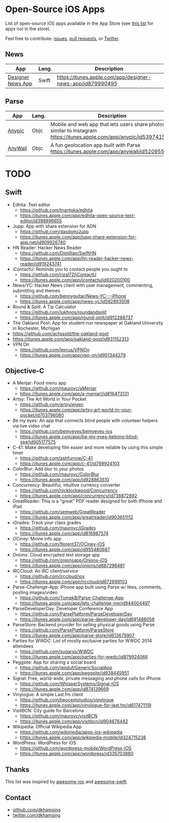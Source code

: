 # Open-Source iOS Apps

List of open-source iOS apps available in the App Store (see [this list](non-app-store-ios-apps.md) for apps not in the store).

Feel free to contribute: [issues](https://github.com/dkhamsing/open-source-ios-apps/issues), [pull requests](https://github.com/dkhamsing/open-source-ios-apps/pulls), or [Twitter](https://twitter.com/dkhamsing).

## News
App | Lang. | Description 
--- | ----- | -----------  
[Designer News App](https://github.com/MengTo/DesignerNewsApp) | Swift | https://itunes.apple.com/app/designer-news-app/id879990495

## Parse
App | Lang. | Description 
--- | ----- | -----------  
[Anypic](https://github.com/ParsePlatform/Anypic) | Objc | Mobile and web app that lets users share photos similar to Instagram https://itunes.apple.com/app/anypic/id539741538
[AnyWall](https://github.com/ParsePlatform/AnyWall) | Objc | A fun geolocation app built with Parse https://itunes.apple.com/app/anywall/id520955490


# TODO

## Swift
- Edhita: Text editor
  - https://github.com/tnantoka/edhita
  - https://itunes.apple.com/app/edhita-open-source-text-editor/id398896655
- Jupp: App with share extension for ADN
  - https://github.com/dasdom/Jupp
  - https://itunes.apple.com/app/jupp-share-extension-for-app.net/id909926740
- HN Reader: Hacker News Reader
  - https://github.com/Dimillian/SwiftHN
  - https://itunes.apple.com/app/hn-reader-hacker-news-reader/id919243741
- iContactU: Reminds you to contact people you ought to
  - https://github.com/rizal72/iContactU
  - https://itunes.apple.com/app/icontactu/id920200100
- News/YC: Hacker News client with user management, commenting, submitting and themes
  - https://github.com/bennyguitar/News-YC---iPhone
  - https://itunes.apple.com/app/news-yc/id592893508
- Round & Split: A Tip Calculator
  - https://github.com/lukhnos/roundandsplit
  - https://itunes.apple.com/app/round-split/id912288737 
-  The Oakland Post: App for student-run newspaper at Oakland University in Rochester, Michigan
  - https://github.com/aclissold/the-oakland-post 
  - https://itunes.apple.com/app/oakland-post/id931152313
- VPN On
  - https://github.com/lexrus/VPNOn
  - https://itunes.apple.com/app/vpn-on/id951344279

## Objective-C
- A Menjar: Food menu app
  - https://github.com/maurovc/aMenjar
  - https://itunes.apple.com/app/a-menjar!/id816473131
- Artsy: The Art World in Your Pocket
  - https://github.com/artsy/eigen
  - https://itunes.apple.com/app/artsy-art-world-in-your-pocket/id703796080
- Be my eyes: An app that connects blind people with volunteer helpers via live video chat
  - https://github.com/bemyeyes/bemyeyes-ios
  - https://itunes.apple.com/app/be-my-eyes-helping-blind-see/id905177575   
- C-41: Make developing film easier and more reliable by using this simple timer
  - https://github.com/ashfurrow/C-41
  - https://itunes.apple.com/app/c-41/id789924103
- ColorBlur: Add blur to your photos
  - https://github.com/maurovc/ColorBlur
  - https://itunes.apple.com/app/id928863510
- Concurrency: Beautiful, intuitive currency converter
  - https://github.com/nicklockwood/Concurrency
  - https://itunes.apple.com/app/concurrency/id738872892
- GreatReader: This is a "great" PDF reader designed for both iPhone and iPad
  - https://github.com/semweb/GreatReader
  - https://itunes.apple.com/app/greatreader/id903651112
- iGrades: Track your class grades
  - https://github.com/maurovc/iGrades
  - https://itunes.apple.com/app/id816987574
- OCiney: Movie info app
  - https://github.com/florent37/OCiney-iOS
  - https://itunes.apple.com/app/id955480687
- Onions: Cloud encrypted text storage app
  - https://github.com/onionsapp/Onions-iOS
  - https://itunes.apple.com/app/onions/id687296481
- IRCCloud: An IRC client/service
  - https://github.com/irccloud/ios
  - https://itunes.apple.com/app/irccloud/id672699103
- Parse-Challenge-App: iPhone app built using Parse w/ likes, comments, posting images/video
  - https://github.com/TomekB/Parse-Challenge-App
  - https://itunes.apple.com/app/lets-challenge-me/id944004497
- ParseDeveloperDay: Developer Conference App
  - https://github.com/ParsePlatform/ParseDeveloperDay
  - https://itunes.apple.com/app/parse-developer-day/id691488056
- ParseStore: Backend provider for selling physical goods using Parse
  - https://github.com/ParsePlatform/ParseStore
  - https://itunes.apple.com/app/parse-store/id613679907
- Parties for WWDC: List of mostly exclusive parties for WWDC 2014 attendees
  - https://github.com/sugarso/WWDC
  - https://itunes.apple.com/app/parties-for-wwdc/id879924066
- Peggsite: App for sharing a social board
  - https://github.com/jenduf/GenericSocialApp
  - https://itunes.apple.com/app/peggsite/id938445951 
- Signal: Free, world-wide, private messaging and phone calls for iPhone
  - https://github.com/WhisperSystems/Signal-iOS
  - https://itunes.apple.com/app/id874139669
- Vinylogue: A simple Last.fm client
  - https://github.com/twocentstudios/vinylogue
  - https://itunes.apple.com/app/vinylogue-for-last.fm/id617471119
- VisitBCN: City guide for Barcelona
  - https://github.com/maurovc/visitBCN
  - https://itunes.apple.com/app/visitbcn/id904676442
- Wikipedia: Official Wikipedia App
  - https://github.com/wikimedia/apps-ios-wikipedia
  - https://itunes.apple.com/app/wikipedia-mobile/id324715238
- WordPress: WordPress for iOS
  - https://github.com/wordpress-mobile/WordPress-iOS
  - https://itunes.apple.com/app/wordpress/id335703880

## Thanks
This list was inspired by [awesome-ios](https://github.com/vsouza/awesome-ios) and [awesome-swift](https://github.com/matteocrippa/awesome-swift).

## Contact
- [github.com/dkhamsing](https://github.com/dkhamsing)
- [twitter.com/dkhamsing](https://twitter.com/dkhamsing)
